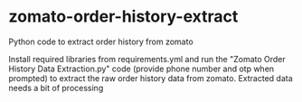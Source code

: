 # zomato-order-history-extract
Python code to extract order history from zomato

Install required libraries from requirements.yml and run the "Zomato Order History Data Extraction.py" code (provide phone number and otp when prompted) to extract the raw order history data from zomato. Extracted data needs a bit of processing
